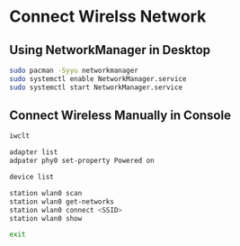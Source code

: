 # Connect Wirelss Network

## Using NetworkManager in Desktop

```bash
sudo pacman -Syyu networkmanager
sudo systemctl enable NetworkManager.service
sudo systemctl start NetworkManager.service
```

## Connect Wireless Manually in Console

```bash
iwclt

adapter list
adpater phy0 set-property Powered on

device list

station wlan0 scan
station wlan0 get-networks
station wlan0 connect <SSID>
station wlan0 show

exit
```
